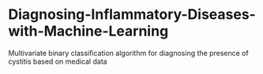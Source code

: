 # Diagnosing-Inflammatory-Diseases-with-Machine-Learning
Multivariate binary classification algorithm for diagnosing the presence of cystitis based on medical data
